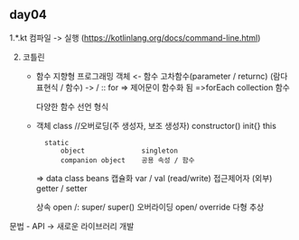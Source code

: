 ## day04
1.*.kt
    컴파일 -> 실행
    (https://kotlinlang.org/docs/command-line.html)

2. 코틀린
    - 함수 지향형 프로그래밍
        객체 <- 함수
        고차함수(parameter / returnc)
            (람다표현식 / 함수)
            -> / ::
        for => 제어문이 함수화 됨 =>forEach
            collection 함수
            
        다양한 함수 선언 형식

    - 객체
        class
            //오버로딩(주 생성자, 보조 생성자)
            constructor()
            init{}
            this

            static
                object              singleton
                companion object    공용 속성 / 함수

        => data class                  beans
        캡슐화
            var / val               (read/write)
            접근제어자                 (외부)
            getter / setter

        상속
            open /:
            super/ super()
            오버라이딩
                open/ override
            다형
            추상



문법 - API -> 새로운 라이브러리 개발
